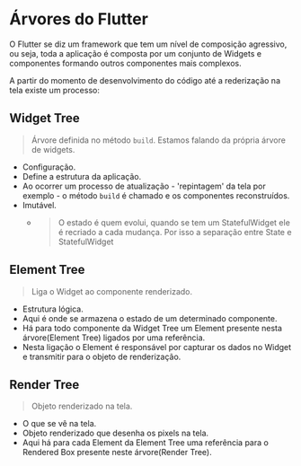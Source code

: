 # Árvores do Flutter

O Flutter se diz um framework que tem um nível de composição agressivo, ou seja, toda a aplicação é composta por um conjunto de Widgets e componentes formando outros componentes mais complexos.

A partir do momento de desenvolvimento do código até a rederização na tela existe um processo:

## Widget Tree
> Árvore definida no método ``build``. Estamos falando da própria árvore de widgets.

- Configuração.
- Define a estrutura da aplicação.
- Ao ocorrer um processo de atualização - 'repintagem' da tela por exemplo - o método ``build`` é chamado e os componentes reconstruídos.
- Imutável.
  - > O estado é quem evolui, quando se tem um StatefulWidget ele é recriado a cada mudança. Por isso a separação entre State e StatefulWidget
## Element Tree
> Liga o Widget ao componente renderizado.

- Estrutura lógica.
- Aqui é onde se armazena o estado de um determinado componente.
- Há para todo componente da Widget Tree um Element presente nesta árvore(Element Tree) ligados por uma referência. 
- Nesta ligação o Element é responsável por capturar os dados no Widget e transmitir para o objeto de renderização. 
## Render Tree
> Objeto renderizado na tela.

- O que se vê na tela.
- Objeto renderizado que desenha os pixels na tela.
- Aqui há para cada Element da Element Tree uma referência para o Rendered Box presente neste árvore(Render Tree).